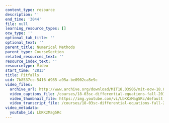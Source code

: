 ```yaml
---
content_type: resource
description: ''
end_time: '3044'
file: null
learning_resource_types: []
ocw_type: ''
optional_tab_title: ''
optional_text: ''
parent_title: Numerical Methods
parent_type: CourseSection
related_resources_text: ''
resource_index_text: ''
resourcetype: Video
start_time: '2813'
title: Pitfalls
uid: 7b8537cc-5416-d985-a95a-be0902ca5e9c
video_files:
  archive_url: http://www.archive.org/download/MIT18.03S06/mit-ocw-18.03-lec2-07feb2003-220k_512kb.mp4
  video_captions_file: /courses/18-03sc-differential-equations-fall-2011/51b1193bd47451c8999b795204db1541_LbKKzMag5Rc.vtt
  video_thumbnail_file: https://img.youtube.com/vi/LbKKzMag5Rc/default.jpg
  video_transcript_file: /courses/18-03sc-differential-equations-fall-2011/d1a68fdef25ee91b948dce57ee455d3e_LbKKzMag5Rc.pdf
video_metadata:
  youtube_id: LbKKzMag5Rc
---
```

